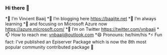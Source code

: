 ### Hi there 👋

*🔭 I’m Vincent Baaij
*🌱 I’m blogging here https://baaijte.net
*👯 I’m always learning
*💬 and focusing on Microsoft Azure now https://azure.microsoft.com/
*🤔 I’m on Twitter https://twitter.com/vnbaaij
*📫 How to reach me: vnbaaij@outlook.com
*😄 Pronouns: he/him/his
*⚡ Fun fact: I've published an Episerver Package which is now the 8th most popular community contributed package 🤪

